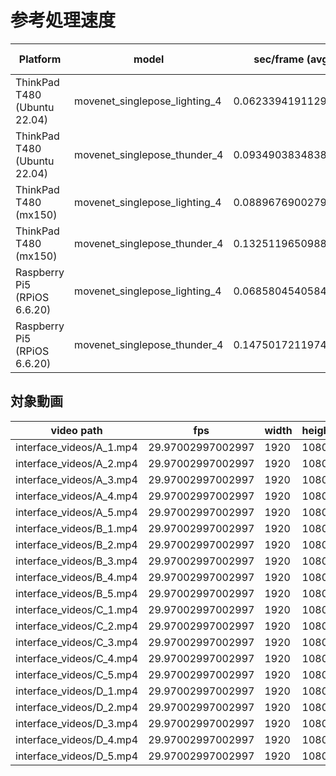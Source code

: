 # 参考処理速度

| Platform                      | model                         | sec/frame (avg)     | onnx-provider      |
|-------------------------------|-------------------------------|---------------------|--------------------|
| ThinkPad T480 (Ubuntu 22.04)  | movenet_singlepose_lighting_4 | 0.06233941911293325 | CPU                |
| ThinkPad T480 (Ubuntu 22.04)  | movenet_singlepose_thunder_4  | 0.09349038348382589 | CPU                |
| ThinkPad T480 (mx150)         | movenet_singlepose_lighting_4 | 0.08896769002792776 | CUDA               |
| ThinkPad T480 (mx150)         | movenet_singlepose_thunder_4  | 0.1325119650988481  | CUDA               |
| Raspberry Pi5 (RPiOS 6.6.20)  | movenet_singlepose_lighting_4 | 0.06858045405841906 | CPU                |
| Raspberry Pi5 (RPiOS 6.6.20)  | movenet_singlepose_thunder_4  | 0.14750172119748892 | CPU                |

## 対象動画

| video path               | fps               | width | height | frames |
|--------------------------|-------------------|-------|--------|--------|
| interface_videos/A_1.mp4 | 29.97002997002997 | 1920  | 1080   | 73     |
| interface_videos/A_2.mp4 | 29.97002997002997 | 1920  | 1080   | 70     | 
| interface_videos/A_3.mp4 | 29.97002997002997 | 1920  | 1080   | 88     | 
| interface_videos/A_4.mp4 | 29.97002997002997 | 1920  | 1080   | 86     |
| interface_videos/A_5.mp4 | 29.97002997002997 | 1920  | 1080   | 79     |
| interface_videos/B_1.mp4 | 29.97002997002997 | 1920  | 1080   | 93     |
| interface_videos/B_2.mp4 | 29.97002997002997 | 1920  | 1080   | 84     |
| interface_videos/B_3.mp4 | 29.97002997002997 | 1920  | 1080   | 79     | 
| interface_videos/B_4.mp4 | 29.97002997002997 | 1920  | 1080   | 81     | 
| interface_videos/B_5.mp4 | 29.97002997002997 | 1920  | 1080   | 71     |
| interface_videos/C_1.mp4 | 29.97002997002997 | 1920  | 1080   | 99     |
| interface_videos/C_2.mp4 | 29.97002997002997 | 1920  | 1080   | 107    | 
| interface_videos/C_3.mp4 | 29.97002997002997 | 1920  | 1080   | 106    | 
| interface_videos/C_4.mp4 | 29.97002997002997 | 1920  | 1080   | 100    |
| interface_videos/C_5.mp4 | 29.97002997002997 | 1920  | 1080   | 97     |
| interface_videos/D_1.mp4 | 29.97002997002997 | 1920  | 1080   | 86     | 
| interface_videos/D_2.mp4 | 29.97002997002997 | 1920  | 1080   | 95     |
| interface_videos/D_3.mp4 | 29.97002997002997 | 1920  | 1080   | 89     |
| interface_videos/D_4.mp4 | 29.97002997002997 | 1920  | 1080   | 87     |
| interface_videos/D_5.mp4 | 29.97002997002997 | 1920  | 1080   | 86     |

